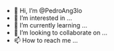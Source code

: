- 👋 Hi, I’m @PedroAng3lo
- 👀 I’m interested in ...
- 🌱 I’m currently learning ...
- 💞️ I’m looking to collaborate on ...
- 📫 How to reach me ...

<!---
PedroAng3lo/PedroAng3lo is a ✨ special ✨ repository because its `README.md` (this file) appears on your GitHub profile.
You can click the Preview link to take a look at your changes.
--->
